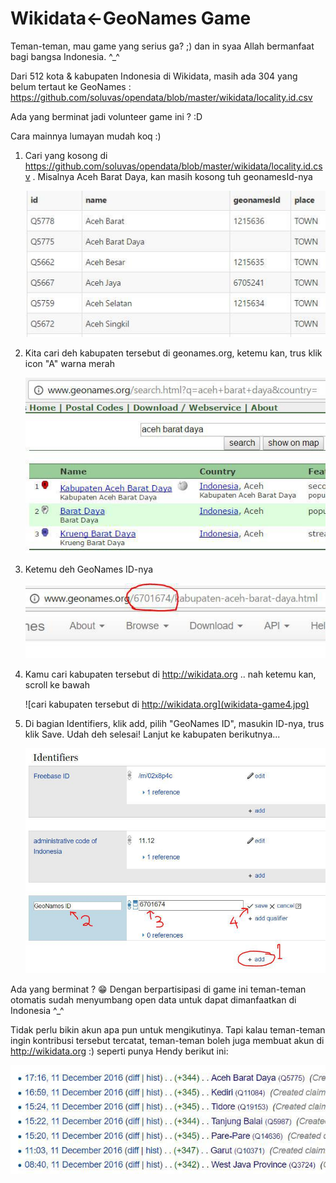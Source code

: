 # Wikidata<-GeoNames Game

Teman-teman, mau game yang serius ga? ;) dan in syaa Allah bermanfaat bagi bangsa Indonesia. ^_^

Dari 512 kota & kabupaten Indonesia di Wikidata, masih ada 304 yang belum tertaut ke GeoNames : https://github.com/soluvas/opendata/blob/master/wikidata/locality.id.csv

Ada yang berminat jadi volunteer game ini ? :D

Cara mainnya lumayan mudah koq :)

1. Cari yang kosong di https://github.com/soluvas/opendata/blob/master/wikidata/locality.id.csv . Misalnya Aceh Barat Daya, kan masih kosong tuh geonamesId-nya

    ![Misalnya Aceh Barat Daya, kan masih kosong tuh geonamesId-nya](wikidata-game1.jpg)

2. Kita cari deh kabupaten tersebut di geonames.org, ketemu kan, trus klik icon "A" warna merah

    ![cari deh kabupaten tersebut di geonames.org](wikidata-game2.jpg)

3. Ketemu deh GeoNames ID-nya

    ![Ketemu deh GeoNames ID-nya](wikidata-game3.jpg)

4. Kamu cari kabupaten tersebut di http://wikidata.org .. nah ketemu kan, scroll ke bawah

    ![cari kabupaten tersebut di http://wikidata.org](wikidata-game4.jpg)

5. Di bagian Identifiers, klik add, pilih "GeoNames ID", masukin ID-nya, trus klik Save. Udah deh selesai! Lanjut ke kabupaten berikutnya...

    ![Di bagian Identifiers, klik add](wikidata-game5.jpg)

Ada yang berminat ? 😁 Dengan berpartisipasi di game ini teman-teman otomatis sudah menyumbang open data untuk dapat dimanfaatkan di Indonesia ^_^

Tidak perlu bikin akun apa pun untuk mengikutinya. Tapi kalau teman-teman ingin kontribusi tersebut tercatat, teman-teman boleh juga membuat akun di http://wikidata.org :) seperti punya Hendy berikut ini:

![Kontribusi](wikidata-game6.jpg)
